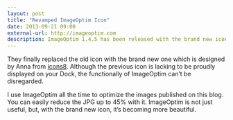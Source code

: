 ```yaml
---
layout: post
title: "Revamped ImageOptim Icon"
date: 2013-09-21 09:00
external-url: http://imageoptim.com
description: ImageOptim 1.4.5 has been released with the brand new icon by Anna from icon8. Get it for free to optimize all your images.
---
```


They finally replaced the old icon with the brand new one which is designed by Anna from [icons8](http://icons8.com/ "Free download of 1600+ icons in Windows 8 and iOS 7 style — Icons8"). Although the previous icon is lacking to be proudly displayed on your Dock, the functionally of ImageOptim can’t be disregarded.

I use ImageOptim all the time to optimize the images published on this blog. You can easily reduce the JPG up to 45% with it. ImageOptim is not just useful, but, with the brand new icon, it’s becoming more beautiful.